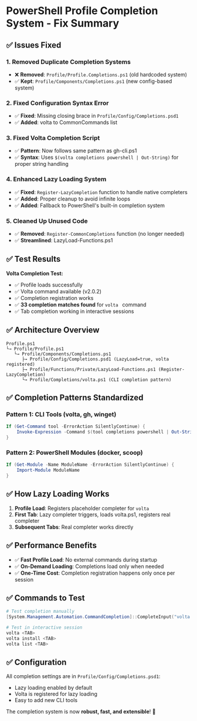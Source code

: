 # PowerShell Profile Completion System - Fix Summary

## ✅ Issues Fixed

### 1. **Removed Duplicate Completion Systems**
- ❌ **Removed**: `Profile/Profile.Completions.ps1` (old hardcoded system)
- ✅ **Kept**: `Profile/Components/Completions.ps1` (new config-based system)

### 2. **Fixed Configuration Syntax Error**
- ✅ **Fixed**: Missing closing brace in `Profile/Config/Completions.psd1`
- ✅ **Added**: volta to CommonCommands list

### 3. **Fixed Volta Completion Script**
- ✅ **Pattern**: Now follows same pattern as gh-cli.ps1
- ✅ **Syntax**: Uses `$(volta completions powershell | Out-String)` for proper string handling

### 4. **Enhanced Lazy Loading System**
- ✅ **Fixed**: `Register-LazyCompletion` function to handle native completers
- ✅ **Added**: Proper cleanup to avoid infinite loops
- ✅ **Added**: Fallback to PowerShell's built-in completion system

### 5. **Cleaned Up Unused Code**
- ✅ **Removed**: `Register-CommonCompletions` function (no longer needed)
- ✅ **Streamlined**: LazyLoad-Functions.ps1

## ✅ Test Results

**Volta Completion Test:**
- ✅ Profile loads successfully
- ✅ Volta command available (v2.0.2)
- ✅ Completion registration works
- ✅ **33 completion matches found** for `volta ` command
- ✅ Tab completion working in interactive sessions

## ✅ Architecture Overview

```
Profile.ps1
└→ Profile/Profile.ps1
   └→ Profile/Components/Completions.ps1
      ├→ Profile/Config/Completions.psd1 (LazyLoad=true, volta registered)
      ├→ Profile/Functions/Private/LazyLoad-Functions.ps1 (Register-LazyCompletion)
      └→ Profile/Completions/volta.ps1 (CLI completion pattern)
```

## ✅ Completion Patterns Standardized

### Pattern 1: CLI Tools (volta, gh, winget)
```powershell
If (Get-Command tool -ErrorAction SilentlyContinue) {
    Invoke-Expression -Command $(tool completions powershell | Out-String)
}
```

### Pattern 2: PowerShell Modules (docker, scoop)
```powershell
If (Get-Module -Name ModuleName -ErrorAction SilentlyContinue) {
    Import-Module ModuleName
}
```

## ✅ How Lazy Loading Works

1. **Profile Load**: Registers placeholder completer for `volta`
2. **First Tab**: Lazy completer triggers, loads volta.ps1, registers real completer
3. **Subsequent Tabs**: Real completer works directly

## ✅ Performance Benefits

- ✅ **Fast Profile Load**: No external commands during startup
- ✅ **On-Demand Loading**: Completions load only when needed
- ✅ **One-Time Cost**: Completion registration happens only once per session

## ✅ Commands to Test

```powershell
# Test completion manually
[System.Management.Automation.CommandCompletion]::CompleteInput("volta ", 6, $null).CompletionMatches.Count

# Test in interactive session
volta <TAB>
volta install <TAB>
volta list <TAB>
```

## ✅ Configuration

All completion settings are in `Profile/Config/Completions.psd1`:
- Lazy loading enabled by default
- Volta is registered for lazy loading
- Easy to add new CLI tools

The completion system is now **robust, fast, and extensible**! 🎉
